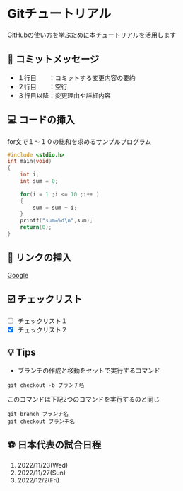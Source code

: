 # Gitチュートリアル
GitHubの使い方を学ぶために本チュートリアルを活用します

## :memo: コミットメッセージ
- １行目　　：コミットする変更内容の要約
- ２行目　　：空行
- ３行目以降：変更理由や詳細内容

## :computer: コードの挿入
for文で１～１０の総和を求めるサンプルプログラム
```c:sample.c
#include <stdio.h>
int main(void)
{
    int i;
    int sum = 0;
    
    for(i = 1 ;i <= 10 ;i++ )
    {
        sum = sum + i;
    }
    printf("sum=%d\n",sum);
    return(0);
}
```

## :link: リンクの挿入
[Google](https://www.google.co.jp/)

## :ballot_box_with_check: チェックリスト
- [ ] チェックリスト１
- [x] チェックリスト２

## :bulb: Tips
- ブランチの作成と移動をセットで実行するコマンド
```
git checkout -b ブランチ名
```
このコマンドは下記2つのコマンドを実行するのと同じ
```
git branch ブランチ名
git checkout ブランチ名
```

## :soccer: 日本代表の試合日程
1. 2022/11/23(Wed)
2. 2022/11/27(Sun)
3. 2022/12/2(Fri)